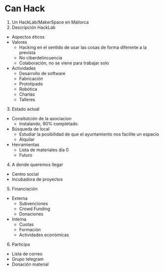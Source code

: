 Can Hack
========

1. Un HackLab/MakerSpace en Mallorca
2. Descripción HackLab
  - Aspectos éticos
  - Valores
    * Hacking en el sentido de usar las cosas de forma diferente a la prevista
    * No ciberdelincuencia
    * Colaboración, no se viene para trabajar solo
  - Actividades
    * Desarrollo de software
    * Fabricación
    * Prototipado
    * Robótica
    * Charlas
    * Talleres

3. Estado actual
  - Consitutción de la asociacion
    * Instalando, 90% completado.
  - Búsqueda de local
    * Estudiar la posibilidad de que el ayuntamiento nos facilite un espacio
    * Alquilar
  - Herramientas
    * Lista de materiales día 0
    * Futuro

4. A donde queremos llegar
  - Centro social
  - Incubadora de proyectos

5. Financiación
  - Externa
    * Subvenciones
    * Crowd Funding
    * Donaciones
  - Interna
    * Cuotas
    * Formación
    * Actividades económicas

6. Participa
  - Lista de correo
  - Grupo telegram
  - Donación material

